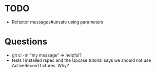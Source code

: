 # TODO
- Refactor messages#unsafe using parameters

# Questions
- git ci -m "my message" => helpful?
- tests
I installed rspec and the Upcase tutorial says we should not use ActiveRecord fixtures. Why?
